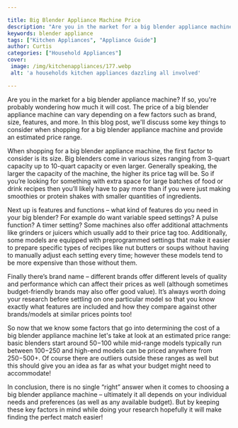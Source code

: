 ```yaml
---

title: Big Blender Appliance Machine Price
description: "Are you in the market for a big blender appliance machine? If so, you're probably wondering how much it will cost. The price of a ...lets find out"
keywords: blender appliance
tags: ["Kitchen Appliances", "Appliance Guide"]
author: Curtis
categories: ["Household Appliances"]
cover: 
 image: /img/kitchenappliances/177.webp
 alt: 'a households kitchen appliances dazzling all involved'

---
```


Are you in the market for a big blender appliance machine? If so, you're probably wondering how much it will cost. The price of a big blender appliance machine can vary depending on a few factors such as brand, size, features, and more. In this blog post, we'll discuss some key things to consider when shopping for a big blender appliance machine and provide an estimated price range.

When shopping for a big blender appliance machine, the first factor to consider is its size. Big blenders come in various sizes ranging from 3-quart capacity up to 10-quart capacity or even larger. Generally speaking, the larger the capacity of the machine, the higher its price tag will be. So if you’re looking for something with extra space for large batches of food or drink recipes then you’ll likely have to pay more than if you were just making smoothies or protein shakes with smaller quantities of ingredients.

Next up is features and functions – what kind of features do you need in your big blender? For example do want variable speed settings? A pulse function? A timer setting? Some machines also offer additional attachments like grinders or juicers which usually add to their price tag too. Additionally, some models are equipped with preprogrammed settings that make it easier to prepare specific types of recipes like nut butters or soups without having to manually adjust each setting every time; however these models tend to be more expensive than those without them. 

Finally there’s brand name – different brands offer different levels of quality and performance which can affect their prices as well (although sometimes budget-friendly brands may also offer good value). It’s always worth doing your research before settling on one particular model so that you know exactly what features are included and how they compare against other brands/models at similar prices points too! 
 
So now that we know some factors that go into determining the cost of a big blender appliance machine let's take at look at an estimated price range: basic blenders start around $50-$100 while mid-range models typically run between $100-$250 and high-end models can be priced anywhere from $250-$500+. Of course there are outliers outside these ranges as well but this should give you an idea as far as what your budget might need to accommodate! 

In conclusion, there is no single “right” answer when it comes to choosing a big blender appliance machine – ultimately it all depends on your individual needs and preferences (as well as any available budget). But by keeping these key factors in mind while doing your research hopefully it will make finding the perfect match easier!
